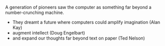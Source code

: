 A generation of pioneers saw the computer as something far beyond a number-crunching machine. 

- They dreamt a future where computers could amplify imagination (Alan Kay)
- augment intellect (Doug Engelbart)
- and expand our thoughts far beyond text on paper (Ted Nelson)